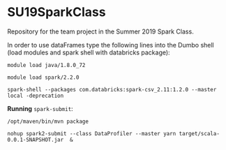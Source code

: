 # SU19SparkClass
Repository for the team project in the Summer 2019 Spark Class.

In order to use dataFrames type the following lines into the Dumbo shell (load modules and spark shell with databricks package): 

````module load java/1.8.0_72 ````

````module load spark/2.2.0 ````

````spark-shell --packages com.databricks:spark-csv_2.11:1.2.0 --master local -deprecation````



**Running** ````spark-submit````:

    /opt/maven/bin/mvn package
    
    nohup spark2-submit --class DataProfiler --master yarn target/scala-0.0.1-SNAPSHOT.jar  &
